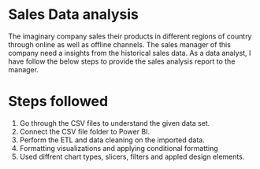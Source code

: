 # Sales Data analysis

The imaginary company sales their products in different regions of country through online as well as offline channels. The sales manager of this company need a insights from the historical sales data. As a data analyst, I have follow the below steps to provide the sales analysis report to the manager.

# Steps followed

1. Go through the CSV files to understand the given data set.
2. Connect the CSV file folder to Power BI.
3. Perform the ETL and data cleaning on the imported data.
4. Formatting visualizations and applying conditional formatting
5. Used diffrent chart types, slicers, filters and appled design elements.

